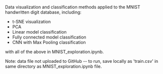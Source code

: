 Data visualization and classification methods applied to the MNIST handwritten digit database, including:
- t-SNE visualization
- PCA
- Linear model classification
- Fully connected model classification
- CNN with Max Pooling classification

with all of the above in MNIST_exploration.ipynb.

Note: data file not uploaded to GitHub -- to run, save
locally as 'train.csv' in same directory as MNIST_exploration.ipynb file.
